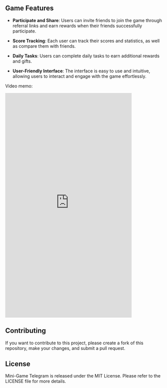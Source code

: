 ## Game Features

- **Participate and Share**: Users can invite friends to join the game through referral links and earn rewards when their friends successfully participate.

- **Score Tracking**: Each user can track their scores and statistics, as well as compare them with friends.

- **Daily Tasks**: Users can complete daily tasks to earn additional rewards and gifts.

- **User-Friendly Interface**: The interface is easy to use and intuitive, allowing users to interact and engage with the game effortlessly.

Video memo:

<iframe width="403" height="716" src="https://www.youtube.com/embed/5aJJyCqdPyU" title="How to Create a Web App Telegram Bot with React, Phaser.js" frameborder="0" allow="accelerometer; autoplay; clipboard-write; encrypted-media; gyroscope; picture-in-picture; web-share" referrerpolicy="strict-origin-when-cross-origin" allowfullscreen></iframe>

## Contributing

If you want to contribute to this project, please create a fork of this repository, make your changes, and submit a pull request.

## License

Mini-Game Telegram is released under the MIT License. Please refer to the LICENSE file for more details.
